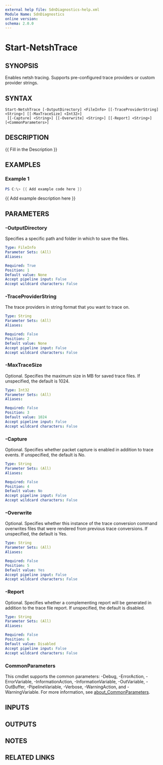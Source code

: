 ```yaml
---
external help file: SdnDiagnostics-help.xml
Module Name: SdnDiagnostics
online version:
schema: 2.0.0
---
```


# Start-NetshTrace

## SYNOPSIS
Enables netsh tracing.
Supports pre-configured trace providers or custom provider strings.

## SYNTAX

```
Start-NetshTrace [-OutputDirectory] <FileInfo> [[-TraceProviderString] <String>] [[-MaxTraceSize] <Int32>]
 [[-Capture] <String>] [[-Overwrite] <String>] [[-Report] <String>] [<CommonParameters>]
```

## DESCRIPTION
{{ Fill in the Description }}

## EXAMPLES

### Example 1
```powershell
PS C:\> {{ Add example code here }}
```

{{ Add example description here }}

## PARAMETERS

### -OutputDirectory
Specifies a specific path and folder in which to save the files.

```yaml
Type: FileInfo
Parameter Sets: (All)
Aliases:

Required: True
Position: 1
Default value: None
Accept pipeline input: False
Accept wildcard characters: False
```

### -TraceProviderString
The trace providers in string format that you want to trace on.

```yaml
Type: String
Parameter Sets: (All)
Aliases:

Required: False
Position: 2
Default value: None
Accept pipeline input: False
Accept wildcard characters: False
```

### -MaxTraceSize
Optional.
Specifies the maximum size in MB for saved trace files.
If unspecified, the default is 1024.

```yaml
Type: Int32
Parameter Sets: (All)
Aliases:

Required: False
Position: 3
Default value: 1024
Accept pipeline input: False
Accept wildcard characters: False
```

### -Capture
Optional.
Specifies whether packet capture is enabled in addition to trace events.
If unspecified, the default is No.

```yaml
Type: String
Parameter Sets: (All)
Aliases:

Required: False
Position: 4
Default value: No
Accept pipeline input: False
Accept wildcard characters: False
```

### -Overwrite
Optional.
Specifies whether this instance of the trace conversion command overwrites files that were rendered from previous trace conversions.
If unspecified, the default is Yes.

```yaml
Type: String
Parameter Sets: (All)
Aliases:

Required: False
Position: 5
Default value: Yes
Accept pipeline input: False
Accept wildcard characters: False
```

### -Report
Optional.
Specifies whether a complementing report will be generated in addition to the trace file report.
If unspecified, the default is disabled.

```yaml
Type: String
Parameter Sets: (All)
Aliases:

Required: False
Position: 6
Default value: Disabled
Accept pipeline input: False
Accept wildcard characters: False
```

### CommonParameters
This cmdlet supports the common parameters: -Debug, -ErrorAction, -ErrorVariable, -InformationAction, -InformationVariable, -OutVariable, -OutBuffer, -PipelineVariable, -Verbose, -WarningAction, and -WarningVariable. For more information, see [about_CommonParameters](http://go.microsoft.com/fwlink/?LinkID=113216).

## INPUTS

## OUTPUTS

## NOTES

## RELATED LINKS
